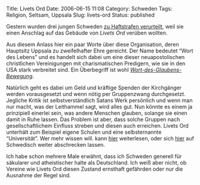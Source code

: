 Title: Livets Ord
Date: 2006-06-15 11:08
Category: Schweden
Tags: Religion, Seltsam, Uppsala
Slug: livets-ord
Status: published

Gestern wurden drei jungen Schweden [zu Haftstrafen
verurteilt](http://www.sr.se/cgi-bin/International/nyhetssidor/artikel.asp?ProgramID=2108&format=1&artikel=878940),
weil sie einen Anschlag auf das Gebäude von *Livets Ord* verüben
wollten.

Aus diesem Anlass hier ein paar Worte über diese Organisation, deren
Hauptsitz Uppsala zu zweifelhafter Ehre gereicht. Der Name bedeutet
“Wort des Lebens” und es handelt sich dabei um eine dieser
neuapostolischen christlichen Vereinigungen mit charismatischen
Predigern, wie sie in den USA stark verbreitet sind. Ein Überbegriff ist
wohl
[*Wort-des-Glaubens-Bewegung*](http://de.wikipedia.org/wiki/Wort-des-Glaubens-Bewegung).

Natürlich geht es dabei um Geld und kräftige Spenden der Kirchgänger
werden vorausgesetzt und wenn nötig per Gruppenzwang durchgesetzt.
Jegliche Kritik ist selbstverständlich Satans Werk persönlich und wenn
man nur macht, was der Leithammel sagt, wird alles gut. Nun könnte es
einem ja prinzipiell einerlei sein, was andere Menschen glauben, solange
sie einen damit in Ruhe lassen. Das Problem ist aber, dass solche
Gruppen nach gesellschaftlichem Einfluss streben und diesen auch
erreichen. Livets Ord unterhält zum Beispiel eigene Schulen und eine
selbsternannte “Universität”. Wer mehr wissen will. kann
[hier](http://perkornhall.se/LivetsOrd/index-deutsch.htm) weiterlesen,
oder sich
[hier](http://www.utb.falun.se/hbo/projekt/religion/religionvt98/Livetsord/livetsord.htm)
auf Schwedisch weiter abschrecken lassen.

Ich habe schon mehrere Male erwähnt, dass ich Schweden generell für
säkularer und atheistischer halte als Deutschland. Ich weiß aber nicht,
ob Vereine wie Livets Ord diesen Zustand ernsthaft gefährden oder nur
die Ausnahme der Regel sind.

